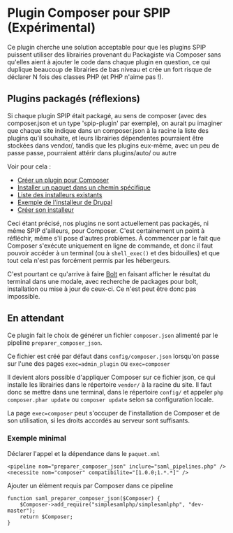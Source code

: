 Plugin Composer pour SPIP (Expérimental)
========================================

Ce plugin cherche une solution acceptable pour que les plugins
SPIP puissent utiliser des librairies provenant du Packagiste via Composer
sans qu'elles aient à ajouter le code dans chaque plugin en question,
ce qui duplique beaucoup de librairies de bas niveau et crée un fort
risque de déclarer N fois des classes PHP (et PHP n'aime pas !).

## Plugins packagés (réflexions)

Si chaque plugin SPIP était packagé, au sens de composer (avec des composer.json
et un type 'spip-plugin' par exemple), on aurait pu imaginer que chaque site
indique dans un composer.json à la racine la liste des plugins qu'il souhaite,
et leurs librairies dépendentes pourraient être stockées dans vendor/,
tandis que les plugins eux-même, avec un peu de passe passe, pourraient
attérir dans plugins/auto/ ou autre

Voir pour cela :

- [Créer un plugin pour Composer](https://github.com/composer/installers/blob/master/src/Composer/Installers/DrupalInstaller.php)
- [Installer un paquet dans un chemin spécifique](https://getcomposer.org/doc/faqs/how-do-i-install-a-package-to-a-custom-path-for-my-framework.md)
- [Liste des installeurs existants](https://github.com/composer/installers/tree/master/src/Composer/Installers)
- [Exemple de l'installeur de Drupal](https://github.com/composer/installers/blob/master/src/Composer/Installers/DrupalInstaller.php)
- [Créer son installeur](https://getcomposer.org/doc/articles/custom-installers.md)

Ceci étant précisé, nos plugins ne sont actuellement pas packagés,
ni même SPIP d'ailleurs, pour Composer. C'est certainement un point à réfléchir,
même s'il pose d'autres problèmes. À commencer par le fait que Composer
s'exécute uniquement en ligne de commande, et donc il faut pouvoir accéder
à un terminal (ou à `shell_exec()` et des bidouilles) et que tout cela n'est pas
forcément permis par les hébergeurs.

C'est pourtant ce qu'arrive à faire [Bolt](https://bolt.cm/) en faisant afficher
le résultat du terminal dans une modale, avec recherche de packages pour bolt,
installation ou mise à jour de ceux-ci. Ce n'est peut être donc pas impossible.



## En attendant

Ce plugin fait le choix de générer un fichier `composer.json` alimenté
par le pipeline `preparer_composer_json`.

Ce fichier est créé par défaut dans `config/composer.json` lorsqu'on
passe sur l'une des pages `exec=admin_plugin` ou `exec=composer`

Il devient alors possible d'appliquer Composer sur ce fichier json,
ce qui installe les librairies dans le répertoire `vendor/` à la racine
du site. Il faut donc se mettre dans une terminal, dans le répertoire `config/`
et appeler `php composer.phar update` ou `composer update` selon sa configuration
locale.

La page `exec=composer` peut s'occuper de l'installation de Composer
et de son utilisation, si les droits accordés au serveur sont suffisants.



### Exemple minimal

Déclarer l'appel et la dépendance dans le `paquet.xml`

	<pipeline nom="preparer_composer_json" inclure="saml_pipelines.php" />
	<necessite nom="composer" compatibilite="[1.0.0;1.*.*]" />

Ajouter un élément requis par Composer dans ce pipeline

	function saml_preparer_composer_json($Composer) {
		$Composer->add_require("simplesamlphp/simplesamlphp", "dev-master");
		return $Composer;
	}
